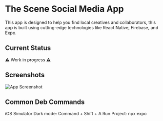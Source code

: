 # The Scene Social Media App

This app is designed to help you find local creatives and collaborators, this app is built using cutting-edge technologies like React Native, Firebase, and Expo.

## Current Status

⚠️ Work in progress ⚠️

## Screenshots

![App Screenshot](./docs/assets/App_Example.gif)

## Common Deb Commands

iOS Simulator Dark mode: Command + Shift + A
Run Project: npx expo
